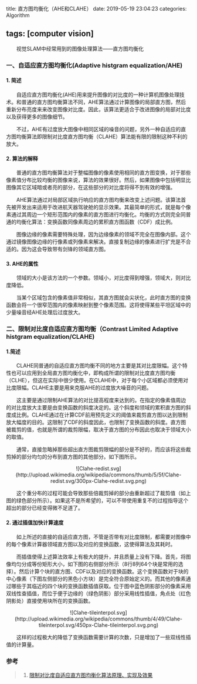title: 直方图均衡化（AHE和CLAHE）
date: 2019-05-19 23:04:23
categories: Algorithm

tags: [computer vision]
---

　　视觉SLAM中经常用到的图像处理算法——直方图均衡化

<!-- more -->

### 一、自适应直方图均衡化(Adaptive histgram equalization/AHE)

#### 1. 简述 

　　自适应直方图均衡化(AHE)用来提升图像的对比度的一种计算机图像处理技术。和普通的直方图均衡算法不同，AHE算法通过计算图像的局部直方图，然后重新分布亮度来来改变图像对比度。因此，该算法更适合于改进图像的局部对比度以及获得更多的图像细节。

　　不过，AHE有过度放大图像中相同区域的噪音的问题，另外一种自适应的直方图均衡算法即限制对比度直方图均衡（CLAHE）算法能有限的限制这种不利的放大。

#### 2. 算法的解释

　　普通的直方图均衡算法对于整幅图像的像素使用相同的直方图变换，对于那些像素值分布比较均衡的图像来说，算法的效果很好。然后，如果图像中包括明显比图像其它区域暗或者亮的部分，在这些部分的对比度将得不到有效的增强。

　　AHE算法通过对局部区域执行响应的直方图均衡来改变上述问题。该算法首先被开发出来适用于改进航天器驾驶舱的显示效果。其最简单的形式，就是每个像素通过其周边一个矩形范围内的像素的直方图进行均衡化。均衡的方式则完全同普通的均衡化算法：变换函数同像素周边的累积直方图函数（CDF）成比例。

　　图像边缘的像素需要特殊处理，因为边缘像素的领域不完全在图像内部。这个通过镜像图像边缘的行像素或列像素来解决。直接复制边缘的像素进行扩充是不合适的。因为这会导致带有剑锋的领域直方图。

#### 3. AHE的属性

　　领域的大小是该方法的一个参数。领域小，对比度得到增强，领域大，则对比度降低。

　　当某个区域包含的像素值非常相似，其直方图就会尖状化，此时直方图的变换函数会将一个很窄范围内的像素映射到整个像素范围。这将使得某些平坦区域中的少量噪音经AHE处理后过度放大。

### 二、限制对比度自适应直方图均衡（Contrast Limited Adaptive histgram equalization/CLAHE)

#### 1.简述

　　CLAHE同普通的自适应直方图均衡不同的地方主要是其对比度限幅。这个特性也可以应用到全局直方图均衡化中，即构成所谓的限制对比度直方图均衡（CLHE），但这在实际中很少使用。在CLAHE中，对于每个小区域都必须使用对比度限幅。CLAHE主要是用来克服AHE的过度放大噪音的问题。 

　　这主要是通过限制AHE算法的对比提高程度来达到的。在指定的像素值周边的对比度放大主要是由变换函数的斜度决定的。这个斜度和领域的累积直方图的斜度成比例。CLAHE通过在计算CDF前用预先定义的阈值来裁剪直方图以达到限制放大幅度的目的。这限制了CDF的斜度因此，也限制了变换函数的斜度。直方图被裁剪的值，也就是所谓的裁剪限幅，取决于直方图的分布因此也取决于领域大小的取值。

　　通常，直接忽略掉那些超出直方图裁剪限幅的部分是不好的，而应该将这些裁剪掉的部分均匀的分布到直方图的其他部分。如下图所示。

<center>![Clahe-redist.svg](http://upload.wikimedia.org/wikipedia/commons/thumb/5/5f/Clahe-redist.svg/300px-Clahe-redist.svg.png)</center>

　　这个重分布的过程可能会导致那些倍裁剪掉的部分由重新超过了裁剪值（如上图的绿色部分所示）。如果这不是所希望的，可以不带使用重复不的过程指导这个超出的部分已经变得微不足道了。

#### 2. 通过插值加快计算速度

　　如上所述的直接的自适应直方图，不管是否带有对比度限制，都需要对图像中的每个像素计算器领域直方图以及对应的变换函数，这使得算法及其耗时。

　　而插值使得上述算法效率上有极大的提升，并且质量上没有下降。首先，将图像均匀分成等份矩形大小，如下图的右侧部分所示（8行8列64个块是常用的选择）。然后计算个块的直方图、CDF以及对应的变换函数。这个变换函数对于块的中心像素（下图左侧部分的黑色小方块）是完全符合原始定义的。而其他的像素通过哪些于其临近的四个块的变换函数插值获取。位于图中蓝色阴影部分的像素采用双线性查插值，而位于便于边缘的（绿色阴影）部分采用线性插值，角点处（红色阴影处）直接使用块所在的变换函数。

<center>![Clahe-tileinterpol.svg](http://upload.wikimedia.org/wikipedia/commons/thumb/4/49/Clahe-tileinterpol.svg/450px-Clahe-tileinterpol.svg.png)</center>

　　这样的过程极大的降低了变换函数需要计算的次数，只是增加了一些双线性插值的计算量。

### 参考

> 1. [限制对比度自适应直方图均衡化算法原理、实现及效果](https://www.cnblogs.com/Imageshop/archive/2013/04/07/3006334.html)

